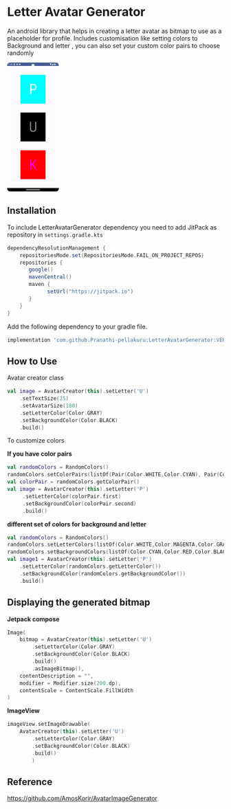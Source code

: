 # Letter Avatar Generator
An android library that helps in creating a letter avatar as bitmap to use as a placeholder for profile.
Includes customisation like setting colors to Background and letter , you can also set your custom color pairs to choose randomly

<img height="300" src="pictures/Screenshot_20240305_233943.png" width="120"/>

## Installation
To include LetterAvatarGenerator dependency you need to add JitPack as repository in `settings.gradle.kts`

```gradle
dependencyResolutionManagement {
    repositoriesMode.set(RepositoriesMode.FAIL_ON_PROJECT_REPOS)
    repositories {
       google()
       mavenCentral()
       maven {
             setUrl("https://jitpack.io")
       }
    }
}
```

Add the following dependency to your gradle file.
```gradle
implementation 'com.github.Pranathi-pellakuru:LetterAvatarGenerator:VERSION'
```

## How to Use

Avatar creator class

```kotlin
val image = AvatarCreator(this).setLetter('U')
    .setTextSize(25)
    .setAvatarSize(180)
    .setLetterColor(Color.GRAY)
    .setBackgroundColor(Color.BLACK)
    .build()
```

To customize colors 

**If you have color pairs**

```kotlin
val randomColors = RandomColors()
randomColors.setColorPairs(listOf(Pair(Color.WHITE,Color.CYAN), Pair(Color.MAGENTA,Color.RED), Pair(Color.GRAY,Color.BLACK)))
val colorPair = randomColors.getColorPair()
val image = AvatarCreator(this).setLetter('P')
     .setLetterColor(colorPair.first)
     .setBackgroundColor(colorPair.second)
     .build()
```

**different set of colors for background and letter**
```kotlin
val randomColors = RandomColors()
randomColors.setLetterColors(listOf(Color.WHITE,Color.MAGENTA,Color.GRAY))
randomColors.setBackgroundColors(listOf(Color.CYAN,Color.RED,Color.BLACK))
val image1 = AvatarCreator(this).setLetter('P')
    .setLetterColor(randomColors.getLetterColor())
    .setBackgroundColor(randomColors.getBackgroundColor())
    .build()

```

## Displaying the generated bitmap

**Jetpack compose**
```kotlin
Image(
    bitmap = AvatarCreator(this).setLetter('U')
        .setLetterColor(Color.GRAY)
        .setBackgroundColor(Color.BLACK)
        .build()
        .asImageBitmap(),
    contentDescription = "",
    modifier = Modifier.size(200.dp),
    contentScale = ContentScale.FillWidth
)
```
**ImageView**
```Kotlin
imageView.setImageDrawable(
    AvatarCreator(this).setLetter('U')
        .setLetterColor(Color.GRAY)
        .setBackgroundColor(Color.BLACK)
        .build()
        )
```

## Reference 
https://github.com/AmosKorir/AvatarImageGenerator
